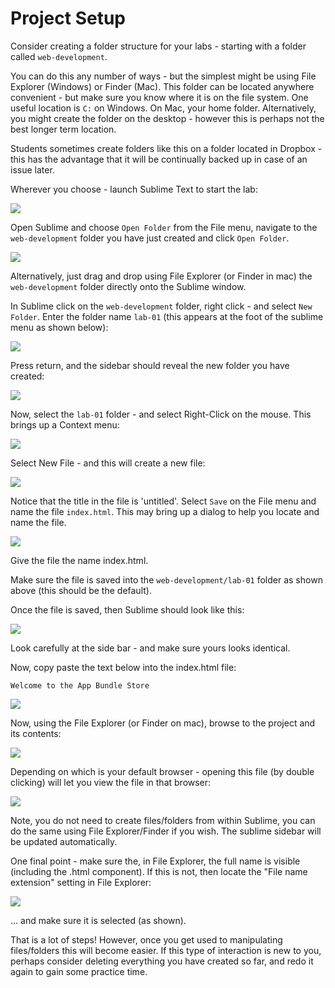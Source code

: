 # Project Setup

Consider creating a folder structure for your labs - starting with a folder called `web-development`. 

You can do this any number of ways - but the simplest might be using File Explorer (Windows) or Finder (Mac). This folder can be located anywhere convenient - but make sure you know where it is on the file system. One useful location is `C:` on Windows. On Mac, your home folder. Alternatively, you might create the folder on the desktop - however this is perhaps not the best longer term location.

Students sometimes create folders like this on a folder located in Dropbox - this has the advantage that it will be continually backed up in case of an issue later.

Wherever you choose - launch Sublime Text to start the lab:

![](img/01x.png)

Open Sublime and choose `Open Folder` from the File menu, navigate to the `web-development` folder you have just created and click `Open Folder`.

![](img/02x.png)

Alternatively, just drag and drop using File Explorer (or Finder in mac) the `web-development` folder directly onto the Sublime window.

In Sublime click on the `web-development` folder, right click - and select `New Folder`. Enter the folder name `lab-01` (this appears at the foot of the sublime menu as shown below):

![](img/03x.png)

Press return, and the sidebar should reveal the new folder you have created:

![](img/04x.png)

Now, select the `lab-01` folder - and select Right-Click on the mouse. This brings up a Context menu:

![](img/12x.png)

Select New File - and this will create a new file:

![](img/05x.png)

Notice that the title in the file is 'untitled'. Select `Save` on the File menu and name the file `index.html`. This may bring up a dialog to help you locate and name the file.

![](img/06x.png)

Give the file the name index.html.

Make sure the file is saved into the `web-development/lab-01` folder as shown above (this should be the default).

Once the file is saved, then Sublime should look like this:

![](img/07x.png)

Look carefully at the side bar - and make sure yours looks identical.

Now, copy paste the text below into the index.html file:

~~~
Welcome to the App Bundle Store
~~~

![](img/08x.png)

Now, using the File Explorer (or Finder on mac), browse to the project and its contents:

![](img/09x.png)

Depending on which is your default browser - opening this file (by double clicking) will let you view the file in that browser:

![](img/10x.png)


Note, you do not need to create files/folders from within Sublime, you can do the same using File Explorer/Finder if you wish. The sublime sidebar will be updated automatically.

One final point - make sure the, in File Explorer, the full name is visible (including the .html component). If this is not, then locate the "File name extension" setting in File Explorer:

![](img/14x.png)

... and make sure it is selected (as shown).


That is a lot of steps! However, once you get used to manipulating files/folders this will become easier. If this type of interaction is new to you, perhaps consider deleting everything you have created so far, and redo it again to gain some practice time.
